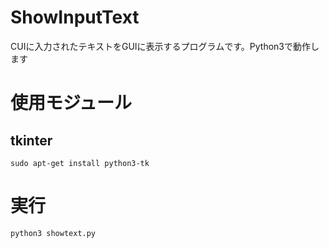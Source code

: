 # ShowInputText
CUIに入力されたテキストをGUIに表示するプログラムです。Python3で動作します

# 使用モジュール
## tkinter
`sudo apt-get install python3-tk`

# 実行
`python3 showtext.py`
